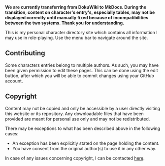 **We are currently transferring from DokuWiki to MkDocs. During the transition, content on character's entry's, especially tables, may not be displayed correctly until manually fixed because of incompatibilities between the two systems. Thank you for understanding.**

This is my personal character directory site which contains all information I may use in role-playing. Use the menu bar to navigate around the site.

## Contributing
Some characters entries belong to multiple authors. As such, you may have been given permission to edit these pages. This can be done using the edit button, after which you will be able to commit changes using your GitHub account. 

## Copyright
Content may not be copied and only be accessible by a user directly visiting this website or its repository. Any downloadable files that have been provided are meant for personal use only and may not be redistributed.

There may be exceptions to what has been described above in the following cases:
* An exception has been explicitly stated on the page holding the content.
* You have consent from the original author(s) to use it in any other way.

In case of any issues concerning copyright, I can be contacted [here](/#contact).
